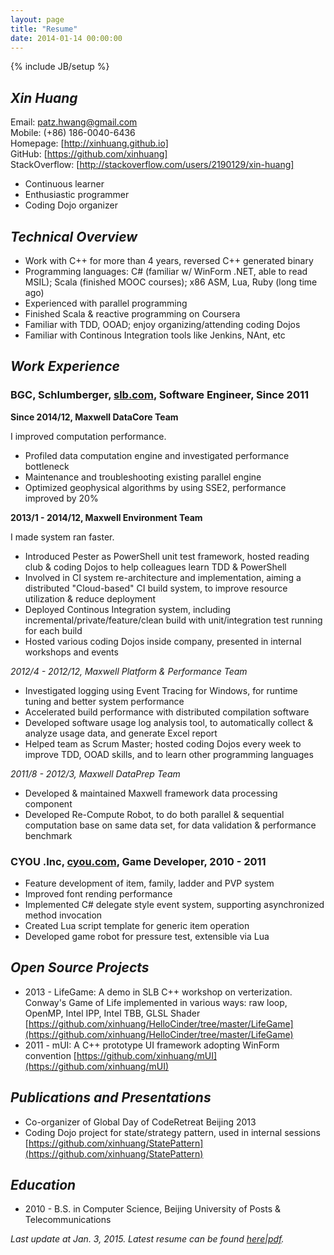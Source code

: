 ```yaml
---
layout: page
title: "Resume"
date: 2014-01-14 00:00:00
---
```

{% include JB/setup %}

## ***Xin Huang***

Email:            [patz.hwang@gmail.com]  
Mobile:           (+86) 186-0040-6436  
Homepage:         [http://xinhuang.github.io]  
GitHub:           [https://github.com/xinhuang]  
StackOverflow:    [http://stackoverflow.com/users/2190129/xin-huang]  

* Continuous learner
* Enthusiastic programmer
* Coding Dojo organizer

## ***Technical Overview***

* Work with C++ for more than 4 years, reversed C++ generated binary
* Programming languages: C# (familiar w/ WinForm .NET, able to read MSIL); Scala (finished MOOC courses); x86 ASM, Lua, Ruby (long time ago)
* Experienced with parallel programming
* Finished Scala & reactive programming on Coursera
* Familiar with TDD, OOAD; enjoy organizing/attending coding Dojos
* Familiar with Continous Integration tools like Jenkins, NAnt, etc

## ***Work Experience***

### **BGC, Schlumberger, [slb.com](http://www.slb.com), Software Engineer, Since 2011**

**Since 2014/12, Maxwell DataCore Team**  

I improved computation performance.  

* Profiled data computation engine and investigated performance bottleneck  
* Maintenance and troubleshooting existing parallel engine  
* Optimized geophysical algorithms by using SSE2, performance improved by 20%

**2013/1 - 2014/12, Maxwell Environment Team**  

I made system ran faster.  

*  Introduced Pester as PowerShell unit test framework, hosted reading club & coding Dojos to help colleagues learn TDD & PowerShell
*  Involved in CI system re-architecture and implementation, aiming a distributed "Cloud-based" CI build system, to improve resource utilization & reduce deployment  
*  Deployed Continous Integration system, including incremental/private/feature/clean build with unit/integration test running for each build
*  Hosted various coding Dojos inside company, presented in internal workshops and events

*2012/4 - 2012/12, Maxwell Platform & Performance Team*

*  Investigated logging using Event Tracing for Windows, for runtime tuning and better system performance
*  Accelerated build performance with distributed compilation software  
*  Developed software usage log analysis tool, to automatically collect & analyze usage data, and generate Excel report
*  Helped team as Scrum Master; hosted coding Dojos every week to improve TDD, OOAD skills, and to learn other programming languages  

*2011/8 - 2012/3, Maxwell DataPrep Team*

*  Developed & maintained Maxwell framework data processing component  
*  Developed Re-Compute Robot, to do both parallel & sequential computation base on same data set, for data validation & performance benchmark  


### **CYOU .Inc, [cyou.com](http://www.cyou.com), Game Developer, 2010 - 2011**

*  Feature development of item, family, ladder and PVP system  
*  Improved font rending performance
*  Implemented C# delegate style event system, supporting asynchronized method invocation  
*  Created Lua script template for generic item operation  
*  Developed game robot for pressure test, extensible via Lua  


## ***Open Source Projects***

*  2013 - LifeGame: A demo in SLB C++ workshop on verterization. Conway's Game of Life implemented in various ways: raw loop, OpenMP, Intel IPP, Intel TBB, GLSL Shader  
    [https://github.com/xinhuang/HelloCinder/tree/master/LifeGame](https://github.com/xinhuang/HelloCinder/tree/master/LifeGame)
*  2011 - mUI: A C++ prototype UI framework adopting WinForm convention
    [https://github.com/xinhuang/mUI](https://github.com/xinhuang/mUI)

## ***Publications and Presentations***

*  Co-organizer of Global Day of CodeRetreat Beijing 2013
*  Coding Dojo project for state/strategy pattern, used in internal sessions  
  [https://github.com/xinhuang/StatePattern](https://github.com/xinhuang/StatePattern)

## ***Education***
*  2010 - B.S. in Computer Science, Beijing University of Posts & Telecommunications

_Last update at Jan. 3, 2015. Latest resume can be found
[here](http://xinhuang.github.io/resume.html)\|[pdf](http://xinhuang.github.io/resume.pdf)._


[patz.hwang@gmail.com]:                               mailto:patz.hwang@gmail.com
[https://github.com/xinhuang]:                        https://github.com/xinhuang
[http://stackoverflow.com/users/2190129/xin-huang]:   http://stackoverflow.com/users/2190129/xin-huang
[http://xinhuang.github.io]:                          http://xinhuang.github.io

[gmail.ico]:                                          https://mail.google.com/favicon.ico
[github.ico]:                                         https://github.com/favicon.ico
[stackoverflow.ico]:                                  http://cdn.sstatic.net/stackoverflow/img/favicon.ico
